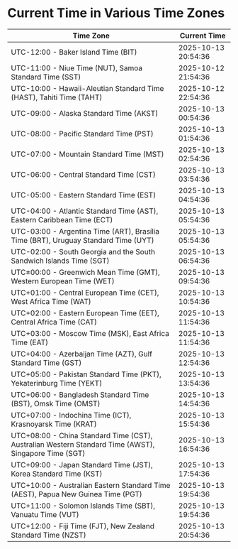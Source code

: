 # Current Time in Various Time Zones

| Time Zone | Current Time |
|-----------|--------------|
| UTC-12:00 - Baker Island Time (BIT) | 2025-10-13 20:54:36 |
| UTC-11:00 - Niue Time (NUT), Samoa Standard Time (SST) | 2025-10-12 21:54:36 |
| UTC-10:00 - Hawaii-Aleutian Standard Time (HAST), Tahiti Time (TAHT) | 2025-10-12 22:54:36 |
| UTC-09:00 - Alaska Standard Time (AKST) | 2025-10-13 00:54:36 |
| UTC-08:00 - Pacific Standard Time (PST) | 2025-10-13 01:54:36 |
| UTC-07:00 - Mountain Standard Time (MST) | 2025-10-13 02:54:36 |
| UTC-06:00 - Central Standard Time (CST) | 2025-10-13 03:54:36 |
| UTC-05:00 - Eastern Standard Time (EST) | 2025-10-13 04:54:36 |
| UTC-04:00 - Atlantic Standard Time (AST), Eastern Caribbean Time (ECT) | 2025-10-13 05:54:36 |
| UTC-03:00 - Argentina Time (ART), Brasília Time (BRT), Uruguay Standard Time (UYT) | 2025-10-13 05:54:36 |
| UTC-02:00 - South Georgia and the South Sandwich Islands Time (SGT) | 2025-10-13 06:54:36 |
| UTC±00:00 - Greenwich Mean Time (GMT), Western European Time (WET) | 2025-10-13 09:54:36 |
| UTC+01:00 - Central European Time (CET), West Africa Time (WAT) | 2025-10-13 10:54:36 |
| UTC+02:00 - Eastern European Time (EET), Central Africa Time (CAT) | 2025-10-13 11:54:36 |
| UTC+03:00 - Moscow Time (MSK), East Africa Time (EAT) | 2025-10-13 11:54:36 |
| UTC+04:00 - Azerbaijan Time (AZT), Gulf Standard Time (GST) | 2025-10-13 12:54:36 |
| UTC+05:00 - Pakistan Standard Time (PKT), Yekaterinburg Time (YEKT) | 2025-10-13 13:54:36 |
| UTC+06:00 - Bangladesh Standard Time (BST), Omsk Time (OMST) | 2025-10-13 14:54:36 |
| UTC+07:00 - Indochina Time (ICT), Krasnoyarsk Time (KRAT) | 2025-10-13 15:54:36 |
| UTC+08:00 - China Standard Time (CST), Australian Western Standard Time (AWST), Singapore Time (SGT) | 2025-10-13 16:54:36 |
| UTC+09:00 - Japan Standard Time (JST), Korea Standard Time (KST) | 2025-10-13 17:54:36 |
| UTC+10:00 - Australian Eastern Standard Time (AEST), Papua New Guinea Time (PGT) | 2025-10-13 19:54:36 |
| UTC+11:00 - Solomon Islands Time (SBT), Vanuatu Time (VUT) | 2025-10-13 19:54:36 |
| UTC+12:00 - Fiji Time (FJT), New Zealand Standard Time (NZST) | 2025-10-13 20:54:36 |
